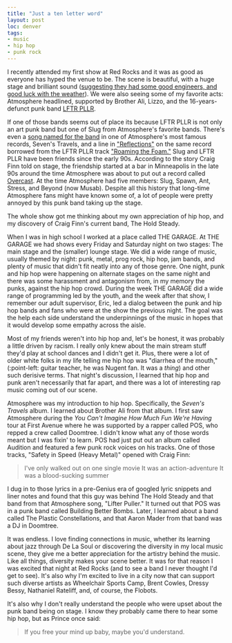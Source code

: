 ```yaml
---
title: "Just a ten letter word"
layout: post
loc: denver
tags:
- music
- hip hop
- punk rock
---
```

I recently attended my first show at Red Rocks and it was as good as everyone has hyped the venue to be. The scene is beautiful, with a huge stage and brilliant sound ([suggesting they had some good engineers, and good luck with the weather](http://www.cpr.org/news/story/red-rocks-acoustical-challenges-offset-iconic-setting)). We were also seeing some of my favorite acts: Atmosphere headlined, supported by Brother Ali, Lizzo, and the 16-years-defunct punk band [LFTR PLLR](https://en.wikipedia.org/wiki/Lifter_Puller).

If one of those bands seems out of place its because LFTR PLLR is not only an art punk band but one of Slug from Atmosphere's favorite bands. There's even a [song named for the band](http://genius.com/Atmosphere-lifter-puller-lyrics) in one of Atmosphere's most famous records, Seven's Travels, and a line in ["Reflections"](http://genius.com/331626) on the same record borrowed from the LFTR PLLR track ["Roaming the Foam."](http://genius.com/5000037) Slug and LFTR PLLR have been friends since the early 90s. According to the story Craig Finn told on stage, the friendship started at a bar in Minneapolis in the late 90s around the time Atmosphere was about to put out a record called [Overcast](http://genius.com/albums/Atmosphere/Overcast). At the time Atmosphere had five members: Slug, Spawn, Ant, Stress, and Beyond (now Musab). Despite all this history that long-time Atmosphere fans might have known some of, a lot of people were pretty annoyed by this punk band taking up the stage.

The whole show got me thinking about my own appreciation of hip hop, and my discovery of Craig Finn's current band, The Hold Steady.

When I was in high school I worked at a place called THE GARAGE. At THE GARAGE we had shows every Friday and Saturday night on two stages: The main stage and the (smaller) lounge stage. We did a wide range of music, usually themed by night: punk, metal, prog rock, hip hop, jam bands, and plenty of music that didn't fit neatly into any of those genre. One night, punk and hip hop were happening on alternate stages on the same night and there was some harassment and antagonism from, in my memory the punks, against the hip hop crowd. During the week THE GARAGE did a wide range of programming led by the youth, and the week after that show, I remember our adult supervisor, Eric, led a dialog between the punk and hip hop bands and fans who were at the show the previous night. The goal was the help each side understand the underpinnings of the music in hopes that it would develop some empathy across the aisle.

Most of my friends weren't into hip hop and, let's be honest, it was probably a little driven by racism. I really only knew about the main stream stuff they'd play at school dances and I didn't get it. Plus, there were a lot of older white folks in my life telling me hip hop was "diarrhea of the mouth," (:point-left: guitar teacher, he was Nugent fan. It was a *thing*) and other such derisive terms. That night's discussion, I learned that hip hop and punk aren't necessarily that far apart, and there was a lot of interesting rap music coming out of our scene.

Atmosphere was my introduction to hip hop. Specifically, the _Seven's Travels_ album. I learned about Brother Ali from that album. I first saw Atmosphere during the _You Can't Imagine How Much Fun We're Having_ tour at First Avenue where he was supported by a rapper called POS, who repped a crew called Doomtree. I didn't know what any of those words meant but I was fixin' to learn. POS had just put out an album called Audition and featured a few punk rock voices on his tracks. One of those tracks, "Safety in Speed (Heavy Metal)" opened with Craig Finn:

> I've only walked out on one single movie
It was an action-adventure
It was a blood-sucking summer

I dug in to those lyrics in a pre-Genius era of googled lyric snippets and liner notes and found that this guy was behind The Hold Steady and that band from that Atmosphere song, "Lifter Puller." It turned out that POS was in a punk band called Building Better Bombs. Later, I learned about a band called The Plastic Constellations, and that Aaron Mader from that band was a DJ in Doomtree.

It was endless. I love finding connections in music, whether its learning about jazz through De La Soul or discovering the diversity in my local music scene, they give me a better appreciation for the artistry behind the music. Like all things, diversity makes your scene better. It was for that reason I was excited that night at Red Rocks (and to see a band I never thought I'd get to see). It's also why I'm excited to live in a city now that can support such diverse artists as Wheelchair Sports Camp, Brent Cowles, Dressy Bessy, Nathaniel Rateliff, and, of course, the Flobots.

It's also why I don't really understand the people who were upset about the punk band being on stage. I know they probably came there to hear some hip hop, but as Prince once said:

> If you free your mind up baby, maybe you'd understand.
